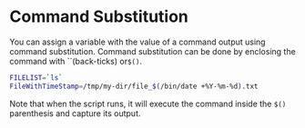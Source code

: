 # Command Substitution

You can assign a variable with the value of a command output using command substitution. Command substitution can be done by enclosing the command with ``(back-ticks) or`$()`.

```bash
FILELIST=`ls`
FileWithTimeStamp=/tmp/my-dir/file_$(/bin/date +%Y-%m-%d).txt
```

Note that when the script runs, it will execute the command inside the `$()` parenthesis and capture its output.
